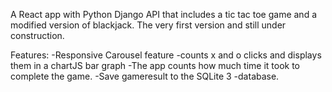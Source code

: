 A React app with Python Django API that includes a tic tac toe game and a modified version of blackjack.
The very first version and still under construction.

Features:
-Responsive Carousel feature
-counts x and o clicks and displays them in a chartJS bar graph
-The app counts how much time it took to complete the game.
-Save gameresult to the SQLite 3 -database.